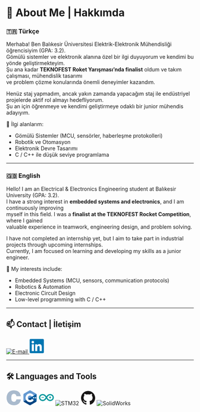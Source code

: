 # 🌟 About Me | Hakkımda  

### 🇹🇷 Türkçe  
Merhaba! Ben Balıkesir Üniversitesi Elektrik-Elektronik Mühendisliği öğrencisiyim (GPA: 3.2).  
Gömülü sistemler ve elektronik alanına özel bir ilgi duyuyorum ve kendimi bu yönde geliştirmekteyim.  
Şu ana kadar **TEKNOFEST Roket Yarışması’nda finalist** oldum ve takım çalışması, mühendislik tasarımı  
ve problem çözme konularında önemli deneyimler kazandım.  

Henüz staj yapmadım, ancak yakın zamanda yapacağım staj ile endüstriyel projelerde aktif rol almayı hedefliyorum.  
Şu an için öğrenmeye ve kendimi geliştirmeye odaklı bir junior mühendis adayıyım.  

📌 İlgi alanlarım:  
- Gömülü Sistemler (MCU, sensörler, haberleşme protokolleri)  
- Robotik ve Otomasyon  
- Elektronik Devre Tasarımı  
- C / C++ ile düşük seviye programlama  

---

### 🇬🇧 English  
Hello! I am an Electrical & Electronics Engineering student at Balıkesir University (GPA: 3.2).  
I have a strong interest in **embedded systems and electronics**, and I am continuously improving  
myself in this field. I was a **finalist at the TEKNOFEST Rocket Competition**, where I gained  
valuable experience in teamwork, engineering design, and problem solving.  

I have not completed an internship yet, but I aim to take part in industrial projects through upcoming internships.  
Currently, I am focused on learning and developing my skills as a junior engineer.  

📌 My interests include:  
- Embedded Systems (MCU, sensors, communication protocols)  
- Robotics & Automation  
- Electronic Circuit Design  
- Low-level programming with C / C++  

---

## 📫 Contact | İletişim  

<p align="left">
  <a href="mailto:eneserr07@gmail.com">
    <img src="https://upload.wikimedia.org/wikipedia/commons/4/4e/Gmail_Icon.png" alt="E-mail" width="40" height="40"/>
  </a>
  <a href="https://www.linkedin.com/in/enes-er-425661297/" target="_blank">
    <img src="https://raw.githubusercontent.com/devicons/devicon/master/icons/linkedin/linkedin-original.svg" alt="LinkedIn" width="40" height="40"/>
  </a>
</p>

---

## 🛠️ Languages and Tools  

<p align="left">
  <!-- Programming Languages -->
  <img src="https://raw.githubusercontent.com/devicons/devicon/master/icons/c/c-original.svg" alt="C" width="40" height="40"/>
  <img src="https://raw.githubusercontent.com/devicons/devicon/master/icons/cplusplus/cplusplus-original.svg" alt="C++" width="40" height="40"/>
  
  <!-- Embedded Systems -->
  <img src="https://raw.githubusercontent.com/devicons/devicon/master/icons/arduino/arduino-original.svg" alt="Arduino" width="40" height="40"/>
  <img src="https://upload.wikimedia.org/wikipedia/commons/1/1e/STM32_Logo.png" alt="STM32" width="80" height="40"/>
  
  <!-- Tools -->
  <img src="https://raw.githubusercontent.com/devicons/devicon/master/icons/github/github-original.svg" alt="GitHub" width="40" height="40"/>
  <img src="https://upload.wikimedia.org/wikipedia/en/8/8e/SolidWorks_Logo.png" alt="SolidWorks" width="80" height="40"/>
</p>
